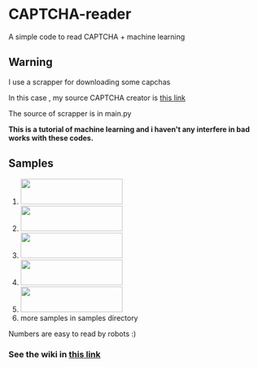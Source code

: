 # CAPTCHA-reader
A simple code to read CAPTCHA + machine learning

## Warning
I use a scrapper for downloading some capchas

In this case , my source CAPTCHA creator is [this link](http://student.iaun.ac.ir)

The source of scrapper is in main.py

**This is a tutorial of machine learning and i haven't any interfere in bad works with these codes.**

## Samples 
1. <img src="https://i.imgsafe.org/424d080c3e.jpg" style="width:200px;height:50px;"/>
2. <img src="https://i.imgsafe.org/424d12ea82.jpg" style="width:200px;height:50px;"/>
3. <img src="https://i.imgsafe.org/424d20429a.jpg" style="width:200px;height:50px;"/>
4. <img src="https://i.imgsafe.org/424d27e329.jpg" style="width:200px;height:50px;"/>
5. <img src="https://i.imgsafe.org/424d337027.jpg" style="width:200px;height:50px;"/>
6. more samples in samples directory

Numbers are easy to read by robots :)

### See the wiki in [this link](https://github.com/ahmdrz/capcha-reader/wiki)
